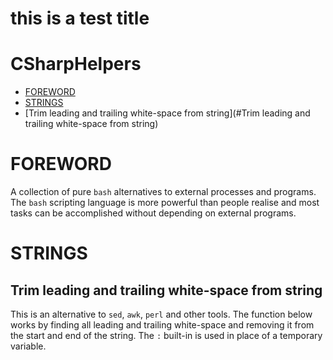 this is a test title
====
# CSharpHelpers

* [FOREWORD](#foreword)
* [STRINGS](#strings)
 * [Trim leading and trailing white-space from string](#Trim leading and trailing white-space from string)

# FOREWORD

A collection of pure `bash` alternatives to external processes and programs. The `bash` scripting language is more powerful than people realise and most tasks can be accomplished without depending on external programs.

# STRINGS

## Trim leading and trailing white-space from string

This is an alternative to `sed`, `awk`, `perl` and other tools. The
function below works by finding all leading and trailing white-space and
removing it from the start and end of the string. The `:` built-in is used in place of a temporary variable.
